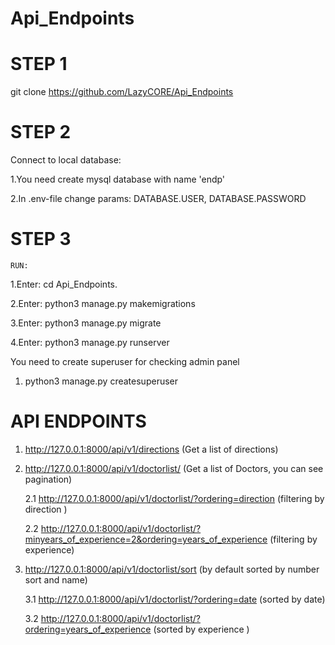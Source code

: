 # Api_Endpoints

# STEP 1
  git clone https://github.com/LazyCORE/Api_Endpoints
  
# STEP 2
  Connect to local database:
  
  1.You need create mysql database with name 'endp'
  
  2.In .env-file change params: DATABASE.USER, DATABASE.PASSWORD
  
# STEP 3 
    RUN:
  1.Enter: cd Api_Endpoints.
  
  2.Enter: python3 manage.py makemigrations
  
  3.Enter: python3 manage.py migrate
  
  4.Enter: python3 manage.py runserver
  
  You need to create superuser for checking admin panel
  
  1. python3 manage.py createsuperuser
 
# API ENDPOINTS
1. http://127.0.0.1:8000/api/v1/directions (Get a list of directions)


2. http://127.0.0.1:8000/api/v1/doctorlist/ (Get a list of Doctors, you can see pagination)

    2.1 http://127.0.0.1:8000/api/v1/doctorlist/?ordering=direction (filtering by direction )
  
    2.2 http://127.0.0.1:8000/api/v1/doctorlist/?minyears_of_experience=2&ordering=years_of_experience (filtering by experience)
  
  
3. http://127.0.0.1:8000/api/v1/doctorlist/sort (by default sorted by number sort and name)

    3.1 http://127.0.0.1:8000/api/v1/doctorlist/?ordering=date (sorted by date)
  
    3.2 http://127.0.0.1:8000/api/v1/doctorlist/?ordering=years_of_experience (sorted by experience )
